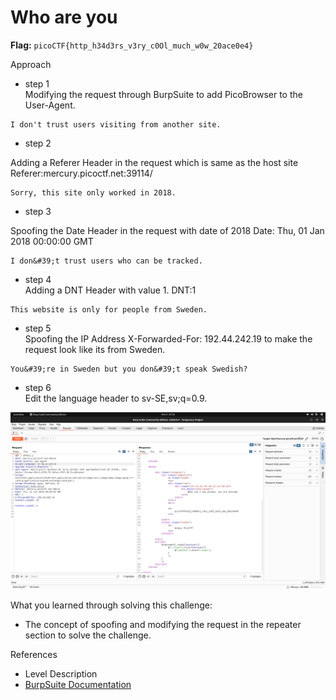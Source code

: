 # Who are you

**Flag:** `picoCTF{http_h34d3rs_v3ry_c0Ol_much_w0w_20ace0e4}`

Approach

- step 1<br>
Modifying the request through BurpSuite to add PicoBrowser to the User-Agent.

```
I don't trust users visiting from another site.
```

- step 2<br>

Adding a Referer Header in the request which is same as the host site
Referer:mercury.picoctf.net:39114/

```
Sorry, this site only worked in 2018.
```
- step 3<br>

Spoofing the Date Header in the request with date of 2018
Date: Thu, 01 Jan 2018 00:00:00 GMT

```
I don&#39;t trust users who can be tracked.
```
- step 4<br>
Adding a DNT Header with value 1.
DNT:1

```
This website is only for people from Sweden.
```
- step 5<br>
Spoofing the IP Address X-Forwarded-For: 192.44.242.19 to make the request look like its from Sweden.

```
You&#39;re in Sweden but you don&#39;t speak Swedish?
```
- step 6<br>
Edit the language header to sv-SE,sv;q=0.9.

![](https://github.com/adityachawla005/cryptonite_taskphase_Aditya/raw/main/TP2/Web%20Exploitation/assets/sve.png)


What you learned through solving this challenge:
<br>
- The concept of spoofing and modifying the request in the repeater section to solve the challenge.


References
<br>
- Level Description
- [BurpSuite Documentation](https://portswigger.net/burp/documentation/desktop/testing-workflow/access-controls/using-match-and-replace)

